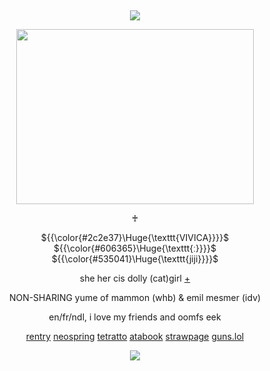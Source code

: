 &nbsp;
<div align="center">

![](https://komarev.com/ghpvc/?username=moidix&label=🗝&color=18263b&abbreviated=true)

<img src="https://i.postimg.cc/GpHhxNjy/tumblr-d7c3d30823bd10cba14cab954240661b-38f34643-500.gif" width="380" height="280">

♰

${{\color{#2c2e37}\Huge{\texttt{VIVICA}}}}$ ${{\color{#606365}\Huge{\texttt{ː}}}}$ ${{\color{#535041}\Huge{\texttt{jiji}}}}$

she her cis dolly (cat)girl [+](https://pronouns.cc/@jiluka)

NON-SHARING yume of mammon (whb) & emil mesmer (idv)

en/fr/ndl, i love my friends and oomfs eek

[rentry](https://rentry.co/wrecked) [neospring](https://neospring.org/@gurohime) [tetratto](https://tetratto.com/@kaiser) [atabook](https://wxs.atabook.org) [strawpage](https://mdma.straw.page) [guns.lol](https://guns.lol/lesbian)
 
![](https://spotify-github-profile.kittinanx.com/api/view.svg?uid=314mkicxlkkdu2xbfq5sn4qlspni&cover_image=true&theme=natemoo-re&show_offline=true&background_color=121212&interchange=false&bar_color=1448c2&bar_color_cover=false)
<div>
